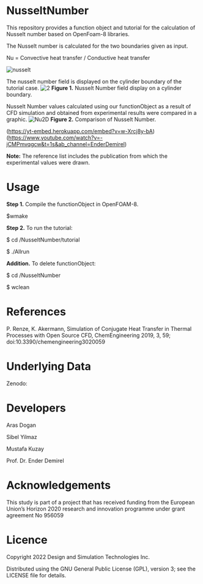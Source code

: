 # NusseltNumber
This repository provides a function object and tutorial for the calculation of Nusselt number based on OpenFoam-8 libraries.


The Nusselt number is calculated for the two boundaries given as input.

Nu = Convective heat transfer / Conductive heat transfer

![nusselt](https://user-images.githubusercontent.com/90314532/202379512-8de10e3f-e609-4209-8341-456facd79b8f.PNG)

The nusselt number field is displayed on the cylinder boundary of the tutorial case.
![2](https://user-images.githubusercontent.com/92421699/202396386-d207e233-9ce8-485c-b628-138cba68cc2b.png)
**Figure 1.** Nusselt Number field display on a cylinder boundary.

Nusselt Number values calculated using our functionObject as a result of CFD simulation and obtained from experimental results were compared in a graphic.
![Nu2D](https://user-images.githubusercontent.com/92421699/202397085-a7e10df9-4d61-459a-a4af-c7d4390052cf.png)
**Figure 2.** Comparison of Nusselt Number.

(https://yt-embed.herokuapp.com/embed?v=w-Xrcj8y-bA)(https://www.youtube.com/watch?v=-jCMPmvqgcw&t=1s&ab_channel=EnderDemirel)

**Note:** The reference list includes the publication from which the experimental values were drawn.


# Usage

**Step 1.** Compile the functionObject in OpenFOAM-8.

$wmake

**Step 2.** To run the tutorial:

$ cd /NusseltNumber/tutorial

$ ./Allrun

**Addition.** To delete functionObject:

$ cd /NusseltNumber

$ wclean

# References

P. Renze, K. Akermann, Simulation of Conjugate Heat Transfer in Thermal Processes with Open Source CFD, ChemEngineering 2019, 3, 59; doi:10.3390/chemengineering3020059

# Underlying Data
Zenodo:

# Developers 

Aras Dogan

Sibel Yilmaz

Mustafa Kuzay

Prof. Dr. Ender Demirel

# Acknowledgements

This study is part of a project that has received funding from the European Union’s Horizon 2020 research and innovation programme under grant agreement No 956059

# Licence

Copyright 2022 Design and Simulation Technologies Inc.

Distributed using the GNU General Public License (GPL), version 3; see the LICENSE file for details.
